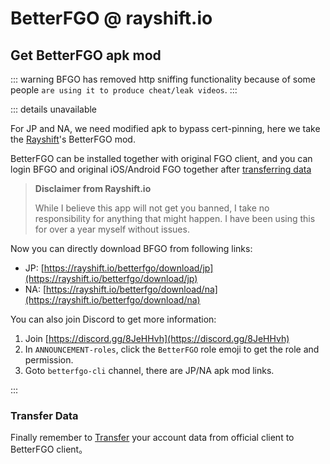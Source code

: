 # BetterFGO @ rayshift.io

## Get BetterFGO apk mod

::: warning
BFGO has removed http sniffing functionality because of some people `are using it to produce cheat/leak videos`.
:::

::: details unavailable

For JP and NA, we need modified apk to bypass cert-pinning, here we take the [Rayshift](https://rayshift.io)'s BetterFGO mod.

BetterFGO can be installed together with original FGO client, and you can login BFGO and original iOS/Android FGO together after [transferring data](./transfer_data.md)

> **Disclaimer from Rayshift.io**
>
> While I believe this app will not get you banned, I take no responsibility for anything that might happen. I have been using this for over a year myself without issues.

Now you can directly download BFGO from following links:

- JP: [https://rayshift.io/betterfgo/download/jp](https://rayshift.io/betterfgo/download/jp)
- NA: [https://rayshift.io/betterfgo/download/na](https://rayshift.io/betterfgo/download/na)

You can also join Discord to get more information:

1. Join [https://discord.gg/8JeHHvh](https://discord.gg/8JeHHvh)
2. In `ANNOUNCEMENT-roles`, click the `BetterFGO` role emoji to get the role and permission.
3. Goto `betterfgo-cli` channel, there are JP/NA apk mod links.

:::

### Transfer Data

Finally remember to [Transfer](./transfer_data.md) your account data from official client to BetterFGO client。
